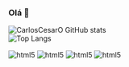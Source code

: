 ### Olá 👋


![CarlosCesarO GitHub stats](https://github-readme-stats.vercel.app/api?username=CarlosCesarO&show_icons=true&theme=transparent)  
![Top Langs](https://github-readme-stats.vercel.app/api/top-langs/?username=CarlosCesarO&hide_progress=false)  


<div style="display: inline_block">
  <img align="center" alt="html5" src="[https://img.shields.io/badge/Ubuntu-E95420?style=for-the-badge&logo=ubuntu&logoColor=white](https://img.shields.io/badge/HTML-239120?style=for-the-badge&logo=html5&logoColor=white)"/>
  <img align="center" alt="html5" src="https://img.shields.io/badge/Ubuntu-E95420?style=for-the-badge&logo=ubuntu&logoColor=white"/>
  <img align="center" alt="html5" src="https://img.shields.io/badge/Ubuntu-E95420?style=for-the-badge&logo=ubuntu&logoColor=white"/>
  <img align="center" alt="html5" src="https://img.shields.io/badge/Ubuntu-E95420?style=for-the-badge&logo=ubuntu&logoColor=white"/>

  
</div>
